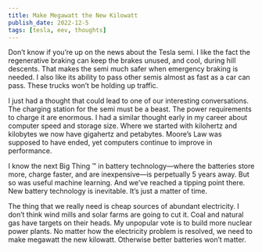 ```yaml
---
title: Make Megawatt the New Kilowatt
publish_date: 2022-12-5
tags: [tesla, eev, thoughts]
---
```


Don’t know if you’re up on the news about the Tesla semi. I like the fact the regenerative braking can keep the brakes unused, and cool, during hill descents. That makes the semi much safer when emergency braking is needed. I also like its ability to pass other semis almost as fast as a car can pass. These trucks won’t be holding up traffic.

I just had a thought that could lead to one of our interesting conversations. The charging station for the semi must be a beast. The power requirements to charge it are enormous. I had a similar thought early in my career about computer speed and storage size. Where we started with kilohertz and kilobytes we now have gigahertz and petabytes. Moore’s Law was supposed to have ended, yet computers continue to improve in performance.

I know the next Big Thing ™ in battery technology—where the batteries store more, charge faster, and are inexpensive—is perpetually 5 years away. But so was useful machine learning. And we’ve reached a tipping point there. New battery technology is inevitable. It’s just a matter of time.

The thing that we really need is cheap sources of abundant electricity. I don’t think wind mills and solar farms are going to cut it. Coal and natural gas have targets on their heads. My unpopular vote is to build more nuclear power plants. No matter how the electricity problem is resolved, we need to make megawatt the new kilowatt. Otherwise better batteries won’t matter.